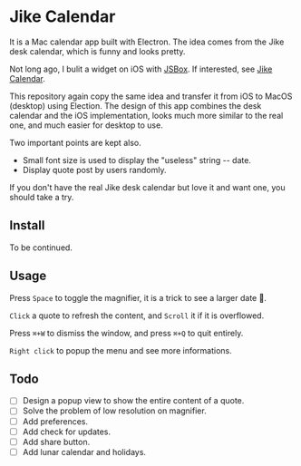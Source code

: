 # Jike Calendar

It is a Mac calendar app built with Electron. The idea comes from the Jike desk calendar, which is funny and looks pretty.

Not long ago, I bulit a widget on iOS with [JSBox](). If interested, see [Jike Calendar]().

This repository again copy the same idea and transfer it from iOS to MacOS (desktop) using Election. The design of this app combines the desk calendar and the iOS implementation, looks much more similar to the real one, and much easier for desktop to use.

Two important points are kept also.

- Small font size is used to display the "useless" string -- date.
- Display quote post by users randomly.

If you don't have the real Jike desk calendar but love it and want one, you should take a try.

## Install

To be continued.

## Usage

Press `Space` to toggle the magnifier, it is a trick to see a larger date 🌚.

`Click` a quote to refresh the content, and `Scroll` it if it is overflowed.

Press `⌘+W` to dismiss the window, and press `⌘+Q` to quit entirely.

`Right click` to popup the menu and see more informations.

## Todo

- [ ] Design a popup view to show the entire content of a quote.
- [ ] Solve the problem of low resolution on magnifier.
- [ ] Add preferences.
- [ ] Add check for updates.
- [ ] Add share button.
- [ ] Add lunar calendar and holidays.
